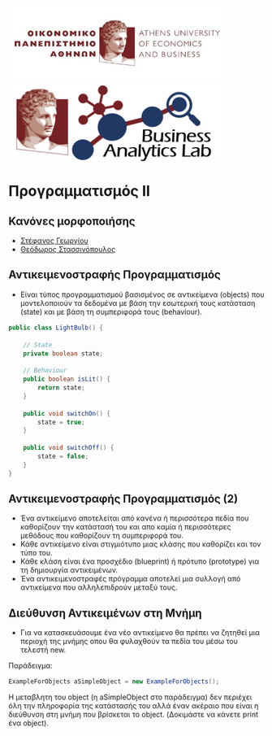 <img src="media/AUEB_logo.jpg" width="425" /> <img src="media/BA_Lab.png" width="425" />
# Προγραμματισμός ΙΙ
## Κανόνες μορφοποιήσης

* [Στέφανος Γεωργίου](https://www.balab.aueb.gr/stefanos-georgiou.html)
* [Θεόδωρος Στασσινόπουλος](https://www.balab.aueb.gr/theodore-stassinopoulos.html)


## Αντικειμενοστραφής Προγραμματισμός

* Είναι τύπος προγραμματισμού βασισμένος σε αντικείμενα (objects) που μοντελοποιούν
τα δεδομένα με βάση την εσωτερική τους κατάσταση (state) και με βάση τη συμπεριφορά
τους (behaviour).

```java
public class LightBulb() {

    // State
    private boolean state;

    // Behaviour
    public boolean isLit() {
        return state;
    }

    public void switchOn() {
        state = true;
    }

    public void switchOff() {
        state = false;
    }
}
```


## Αντικειμενοστραφής Προγραμματισμός (2)

* Ένα αντικείμενο αποτελείται από κανένα ή περισσότερα πεδία που καθορίζουν την
κατάστασή του και απο καμία ή περισσότερες μεθόδους που καθορίζουν τη συμπεριφορά
του.
* Κάθε αντικείμενο είναι στιγμιότυπο μιας κλάσης που καθορίζει και τον τύπο του.
* Κάθε κλάση είναι ένα προσχέδιο (blueprint) ή πρότυπο (prototype) για τη
δημιουργία αντικειμένων.
* Ένα αντικειμενοστραφές πρόγραμμα αποτελεί μια συλλογή από αντικείμενα που
αλληλεπιδρούν μεταξύ τους.


## Διεύθυνση Αντικειμένων στη Μνήμη

* Για να κατασκευάσουμε ένα νέο αντικείμενο θα πρέπει να ζητηθεί μια περιοχή της
μνήμης οπου θα φυλαχθούν τα πεδία του μέσω του τελεστή new.

Παράδειγμα:
```java
ExampleForObjects aSimpleObject = new ExampleForObjects();
```

Η μεταβλητη του object (η aSimpleObject στο παράδειγμα) δεν περιέχει όλη την πληροφορία της κατάστασής του
αλλά έναν ακέραιο που είναι η διεύθυνση στη μνήμη που βρίσκεται το object. (Δοκιμάστε να κάνετε
print ένα object). 
